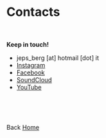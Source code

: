 # Contacts
<br>

**Keep in touch!**
<br>
- jeps_berg [at] hotmail [dot] it
- [Instagram](https://www.instagram.com/giuseppe.berg/)
- [Facebook](https://www.facebook.com/giuseppe.bergamino.5)
- [SoundCloud](https://soundcloud.com/g-brg)
- [YouTube](https://www.youtube.com/channel/UC0qB6gkVvQlkcTRl9dZjJSw)


  

<p><br></p>
<p><br></p>


Back [Home](https://giuseppebergamino.github.io/Home/)


